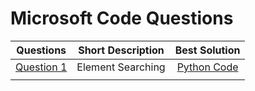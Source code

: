 # Microsoft Code Questions

| Questions                                                                           | Short Description  | Best Solution                                                                                | 
| ----------------------------------------------------------------------------------- |:------------------:|:--------------------------------------------------------------------------------------------:|
| [Question 1](https://github.com/itsayushthada/CMI-Code-Practice/tree/Microsoft/001) | Element Searching   |[Python Code](https://github.com/itsayushthada/CMI-Code-Practice/blob/Microsoft/001/sol_0.py) |
| |  |  |
